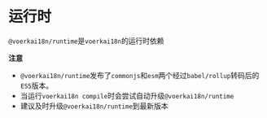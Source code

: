 # 运行时<!-- {docsify-ignore-all} -->

`@voerkai18n/runtime`是`voerkai18n`的运行时依赖

**注意**

- `@voerkai18n/runtime`发布了`commonjs`和`esm`两个经过`babel/rollup`转码后的`ES5`版本。
- 当运行`voerkai18n compile`时会尝试自动升级`@voerkai18n/runtime`
- 建议及时升级`@voerkai18n/runtime`到最新版本

  


